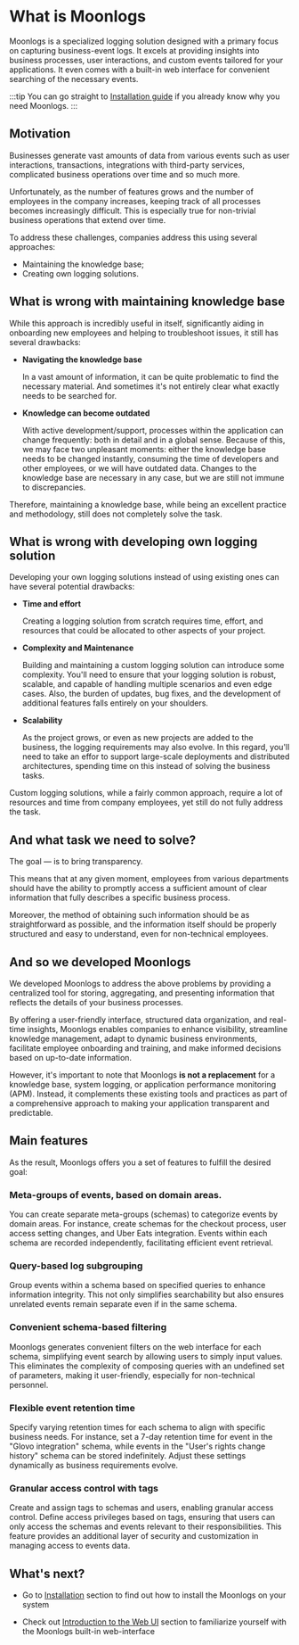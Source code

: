 # What is Moonlogs

Moonlogs is a specialized logging solution designed with a primary focus on capturing business-event logs. It excels at providing insights into business processes, user interactions, and custom events tailored for your applications. It even comes with a built-in web interface for convenient searching of the necessary events.

:::tip
You can go straight to [Installation guide](/tutorial/install) if you already know why you need Moonlogs.
:::

## Motivation

Businesses generate vast amounts of data from various events such as user interactions, transactions, integrations with third-party services, complicated business operations over time and so much more.

Unfortunately, as the number of features grows and the number of employees in the company increases, keeping track of all processes becomes increasingly difficult. This is especially true for non-trivial business operations that extend over time.

To address these challenges, companies address this using several approaches:
* Maintaining the knowledge base;
* Creating own logging solutions.


## What is wrong with maintaining knowledge base

While this approach is incredibly useful in itself, significantly aiding in onboarding new employees and helping to troubleshoot issues, it still has several drawbacks:

* **Navigating the knowledge base**

  In a vast amount of information, it can be quite problematic to find the necessary material.
  And sometimes it's not entirely clear what exactly needs to be searched for.

* **Knowledge can become outdated**

  With active development/support, processes within the application can change frequently: both in detail and in a global sense. Because of this, we may face two unpleasant moments: either the knowledge base needs to be changed instantly, consuming the time of developers and other employees, or we will have outdated data.
  Changes to the knowledge base are necessary in any case, but we are still not immune to discrepancies.

Therefore, maintaining a knowledge base, while being an excellent practice and methodology, still does not completely solve the task.

## What is wrong with developing own logging solution

Developing your own logging solutions instead of using existing ones can have several potential drawbacks:

* **Time and effort**

  Creating a logging solution from scratch requires time, effort, and resources that could be allocated to other aspects of your project.

* **Complexity and Maintenance**

  Building and maintaining a custom logging solution can introduce some complexity. You'll need to ensure that your logging solution is robust, scalable, and capable of handling multiple scenarios and even edge cases. Also, the burden of updates, bug fixes, and the development of additional features falls entirely on your shoulders.

* **Scalability**

  As the project grows, or even as new projects are added to the business, the logging requirements may also evolve. In this regard, you'll need to take an effor to support large-scale deployments and distributed architectures, spending time on this instead of solving the business tasks.

Custom logging solutions, while a fairly common approach, require a lot of resources and time from company employees, yet still do not fully address the task.

## And what task we need to solve?

The goal — is to bring transparency.

This means that at any given moment, employees from various departments should have the ability to promptly access a sufficient amount of clear information that fully describes a specific business process.

Moreover, the method of obtaining such information should be as straightforward as possible, and the information itself should be properly structured and easy to understand, even for non-technical employees.

## And so we developed Moonlogs

We developed Moonlogs to address the above problems by providing a centralized tool for storing, aggregating, and presenting information that reflects the details of your business processes.

By offering a user-friendly interface, structured data organization, and real-time insights, Moonlogs enables companies to enhance visibility, streamline knowledge management, adapt to dynamic business environments, facilitate employee onboarding and training, and make informed decisions based on up-to-date information.

However, it's important to note that Moonlogs **is not a replacement** for a knowledge base, system logging, or application performance monitoring (APM). Instead, it complements these existing tools and practices as part of a comprehensive approach to making your application transparent and predictable.

## Main features

As the result, Moonlogs offers you a set of features to fulfill the desired goal:

### Meta-groups of events, based on domain areas.

You can create separate meta-groups (schemas) to categorize events by domain areas. For instance, create schemas for the checkout process, user access setting changes, and Uber Eats integration. Events within each schema are recorded independently, facilitating efficient event retrieval.

### Query-based log subgrouping

Group events within a schema based on specified queries to enhance information integrity. This not only simplifies searchability but also ensures unrelated events remain separate even if in the same schema.

### Convenient schema-based filtering

Moonlogs generates convenient filters on the web interface for each schema, simplifying event search by allowing users to simply input values. This eliminates the complexity of composing queries with an undefined set of parameters, making it user-friendly, especially for non-technical personnel.

### Flexible event retention time

Specify varying retention times for each schema to align with specific business needs. For instance, set a 7-day retention time for event in the "Glovo integration" schema, while events in the "User's rights change history" schema can be stored indefinitely. Adjust these settings dynamically as business requirements evolve.

### Granular access control with tags

Create and assign tags to schemas and users, enabling granular access control. Define access privileges based on tags, ensuring that users can only access the schemas and events relevant to their responsibilities. This feature provides an additional layer of security and customization in managing access to events data.

## What's next?

* Go to [Installation](/tutorial/install) section to find out how to install the Moonlogs on your system

* Check out [Introduction to the Web UI](/web-ui/introduction) section to familiarize yourself with the Moonlogs built-in web-interface
